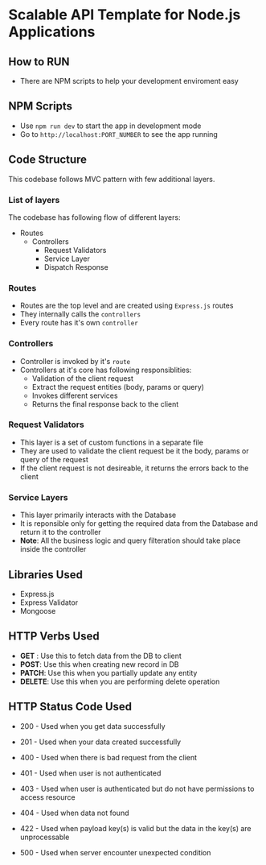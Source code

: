 # Scalable API Template for Node.js Applications

## How to RUN

- There are NPM scripts to help your development enviroment easy

## NPM Scripts

- Use `npm run dev` to start the app in development mode
- Go to `http://localhost:PORT_NUMBER` to see the app running

## Code Structure

This codebase follows MVC pattern with few additional layers.

### List of layers

The codebase has following flow of different layers:

- Routes
  - Controllers
    - Request Validators
    - Service Layer
    - Dispatch Response

### Routes

- Routes are the top level and are created using `Express.js` routes
- They internally calls the `controllers`
- Every route has it's own `controller`

### Controllers

- Controller is invoked by it's `route`
- Controllers at it's core has following responsiblities:
  - Validation of the client request
  - Extract the request entities (body, params or query)
  - Invokes different services
  - Returns the final response back to the client

### Request Validators

- This layer is a set of custom functions in a separate file
- They are used to validate the client request be it the body, params or query of the request
- If the client request is not desireable, it returns the errors back to the client

### Service Layers

- This layer primarily interacts with the Database
- It is reponsible only for getting the required data from the Database and return it to the controller
- **Note**: All the business logic and query filteration should take place inside the controller

## Libraries Used

- Express.js
- Express Validator
- Mongoose

## HTTP Verbs Used

- **GET** : Use this to fetch data from the DB to client
- **POST**: Use this when creating new record in DB
- **PATCH**: Use this when you partially update any entity
- **DELETE**: Use this when you are performing delete operation

## HTTP Status Code Used

- 200 - Used when you get data successfully
- 201 - Used when your data created successfully

- 400 - Used when there is bad request from the client
- 401 - Used when user is not authenticated
- 403 - Used when user is authenticated but do not have permissions to access resource
- 404 - Used when data not found
- 422 - Used when payload key(s) is valid but the data in the key(s) are unprocessable
- 500 - Used when server encounter unexpected condition
